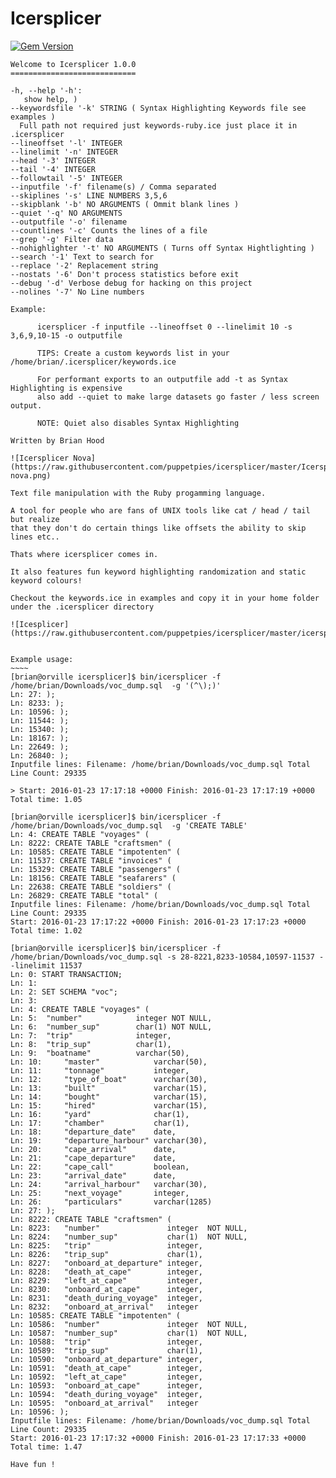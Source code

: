 Icersplicer
==========

[![Gem Version](https://badge.fury.io/rb/icersplicer.svg)](https://badge.fury.io/rb/icersplicer)

~~~~~
Welcome to Icersplicer 1.0.0 
============================ 

-h, --help '-h':
   show help, )
--keywordsfile '-k' STRING ( Syntax Highlighting Keywords file see examples )
  Full path not required just keywords-ruby.ice just place it in .icersplicer
--lineoffset '-l' INTEGER
--linelimit '-n' INTEGER
--head '-3' INTEGER
--tail '-4' INTEGER
--followtail '-5' INTEGER
--inputfile '-f' filename(s) / Comma separated
--skiplines '-s' LINE NUMBERS 3,5,6
--skipblank '-b' NO ARGUMENTS ( Ommit blank lines )
--quiet '-q' NO ARGUMENTS
--outputfile '-o' filename
--countlines '-c' Counts the lines of a file
--grep '-g' Filter data
--nohighlighter '-t' NO ARGUMENTS ( Turns off Syntax Hightlighting )
--search '-1' Text to search for
--replace '-2' Replacement string
--nostats '-6' Don't process statistics before exit
--debug '-d' Verbose debug for hacking on this project
--nolines '-7' No Line numbers

Example:
      
      icersplicer -f inputfile --lineoffset 0 --linelimit 10 -s 3,6,9,10-15 -o outputfile
      
      TIPS: Create a custom keywords list in your /home/brian/.icersplicer/keywords.ice
      
      For performant exports to an outputfile add -t as Syntax Highlighting is expensive 
      also add --quiet to make large datasets go faster / less screen output.
      
      NOTE: Quiet also disables Syntax Highlighting

Written by Brian Hood

![Icersplicer Nova](https://raw.githubusercontent.com/puppetpies/icersplicer/master/Icersplicer-nova.png)

Text file manipulation with the Ruby progamming language.

A tool for people who are fans of UNIX tools like cat / head / tail but realize
that they don't do certain things like offsets the ability to skip lines etc..

Thats where icersplicer comes in.

It also features fun keyword highlighting randomization and static keyword colours!

Checkout the keywords.ice in examples and copy it in your home folder under the .icersplicer directory

![Icesplicer](https://raw.githubusercontent.com/puppetpies/icersplicer/master/icersplicer.jpg)


Example usage:
~~~~
[brian@orville icersplicer]$ bin/icersplicer -f /home/brian/Downloads/voc_dump.sql  -g '(^\);)'
Ln: 27: );
Ln: 8233: );
Ln: 10596: );
Ln: 11544: );
Ln: 15340: );
Ln: 18167: );
Ln: 22649: );
Ln: 26840: );
Inputfile lines: Filename: /home/brian/Downloads/voc_dump.sql Total Line Count: 29335

> Start: 2016-01-23 17:17:18 +0000 Finish: 2016-01-23 17:17:19 +0000 Total time: 1.05
 
[brian@orville icersplicer]$ bin/icersplicer -f /home/brian/Downloads/voc_dump.sql  -g 'CREATE TABLE'
Ln: 4: CREATE TABLE "voyages" (
Ln: 8222: CREATE TABLE "craftsmen" (
Ln: 10585: CREATE TABLE "impotenten" (
Ln: 11537: CREATE TABLE "invoices" (
Ln: 15329: CREATE TABLE "passengers" (
Ln: 18156: CREATE TABLE "seafarers" (
Ln: 22638: CREATE TABLE "soldiers" (
Ln: 26829: CREATE TABLE "total" (
Inputfile lines: Filename: /home/brian/Downloads/voc_dump.sql Total Line Count: 29335
Start: 2016-01-23 17:17:22 +0000 Finish: 2016-01-23 17:17:23 +0000 Total time: 1.02
 
[brian@orville icersplicer]$ bin/icersplicer -f /home/brian/Downloads/voc_dump.sql -s 28-8221,8233-10584,10597-11537 --linelimit 11537
Ln: 0: START TRANSACTION;
Ln: 1: 
Ln: 2: SET SCHEMA "voc";
Ln: 3: 
Ln: 4: CREATE TABLE "voyages" (
Ln: 5: 	"number"            integer	NOT NULL,
Ln: 6: 	"number_sup"        char(1)	NOT NULL,
Ln: 7: 	"trip"              integer,
Ln: 8: 	"trip_sup"          char(1),
Ln: 9: 	"boatname"          varchar(50),
Ln: 10: 	"master"            varchar(50),
Ln: 11: 	"tonnage"           integer,
Ln: 12: 	"type_of_boat"      varchar(30),
Ln: 13: 	"built"             varchar(15),
Ln: 14: 	"bought"            varchar(15),
Ln: 15: 	"hired"             varchar(15),
Ln: 16: 	"yard"              char(1),
Ln: 17: 	"chamber"           char(1),
Ln: 18: 	"departure_date"    date,
Ln: 19: 	"departure_harbour" varchar(30),
Ln: 20: 	"cape_arrival"      date,
Ln: 21: 	"cape_departure"    date,
Ln: 22: 	"cape_call"         boolean,
Ln: 23: 	"arrival_date"      date,
Ln: 24: 	"arrival_harbour"   varchar(30),
Ln: 25: 	"next_voyage"       integer,
Ln: 26: 	"particulars"       varchar(1285)
Ln: 27: );
Ln: 8222: CREATE TABLE "craftsmen" (
Ln: 8223: 	"number"               integer	NOT NULL,
Ln: 8224: 	"number_sup"           char(1)	NOT NULL,
Ln: 8225: 	"trip"                 integer,
Ln: 8226: 	"trip_sup"             char(1),
Ln: 8227: 	"onboard_at_departure" integer,
Ln: 8228: 	"death_at_cape"        integer,
Ln: 8229: 	"left_at_cape"         integer,
Ln: 8230: 	"onboard_at_cape"      integer,
Ln: 8231: 	"death_during_voyage"  integer,
Ln: 8232: 	"onboard_at_arrival"   integer
Ln: 10585: CREATE TABLE "impotenten" (
Ln: 10586: 	"number"               integer	NOT NULL,
Ln: 10587: 	"number_sup"           char(1)	NOT NULL,
Ln: 10588: 	"trip"                 integer,
Ln: 10589: 	"trip_sup"             char(1),
Ln: 10590: 	"onboard_at_departure" integer,
Ln: 10591: 	"death_at_cape"        integer,
Ln: 10592: 	"left_at_cape"         integer,
Ln: 10593: 	"onboard_at_cape"      integer,
Ln: 10594: 	"death_during_voyage"  integer,
Ln: 10595: 	"onboard_at_arrival"   integer
Ln: 10596: );
Inputfile lines: Filename: /home/brian/Downloads/voc_dump.sql Total Line Count: 29335
Start: 2016-01-23 17:17:32 +0000 Finish: 2016-01-23 17:17:33 +0000 Total time: 1.47
 
Have fun !


